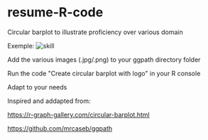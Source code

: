 # resume-R-code
Circular barplot to illustrate proficiency over various domain

Exemple:
![skill](https://user-images.githubusercontent.com/120741679/208150145-da9029d4-ac72-46af-a38b-15f1244da4af.png)

Add the various images (.jpg/.png) to your ggpath directory folder

Run the code "Create circular barplot with logo" in your R console

Adapt to your needs

Inspired  and addapted from:

   https://r-graph-gallery.com/circular-barplot.html
 
   https://github.com/mrcaseb/ggpath
